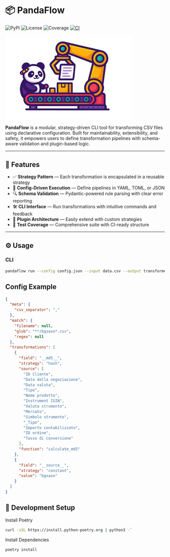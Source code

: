 # 📦 PandaFlow

![PyPI](https://img.shields.io/pypi/v/pandaflow) ![License](https://img.shields.io/pypi/l/license/pandaflow) ![Coverage](https://codecov.io/gh/user/repo/branch/main/graph/badge.svg) [![CI](https://github.com/giacomos85/pandaflow/actions/workflows/ci.yml/badge.svg)](https://github.com/giacomos85/pandaflow/actions/workflows/ci.yml)

<img src="https://github.com/giacomos85/pandaflow/blob/146de28dddbc49f7e9862d7d2eb59b4f78970bed/docs/source/_static/logo.png" alt="Project Logo" width="400">

**PandaFlow** is a modular, strategy-driven CLI tool for transforming CSV files using declarative configuration. Built for maintainability, extensibility, and safety, it empowers users to define transformation pipelines with schema-aware validation and plugin-based logic.

---

## 🚀 Features

- ✅ **Strategy Pattern** — Each transformation is encapsulated in a reusable strategy  
- 🧩 **Config-Driven Execution** — Define pipelines in YAML, TOML, or JSON  
- 🔍 **Schema Validation** — Pydantic-powered rule parsing with clear error reporting  
- 🛠 **CLI Interface** — Run transformations with intuitive commands and feedback  
- 🔌 **Plugin Architecture** — Easily extend with custom strategies  
- 🧪 **Test Coverage** — Comprehensive suite with CI-ready structure  

---

## ⚙️ Usage

### CLI

```bash
pandaflow run --config config.json --input data.csv --output transformed.csv
```

## Config Example

```json
{
  "meta": {
    "csv_separator": ","
  },
  "match": {
    "filename": null,
    "glob": "**/bgsaxo*.csv",
    "regex": null
  },
  "transformations": [
    {
      "field": "__md5__",
      "strategy": "hash",
      "source": [
        "ID Cliente",
        "Data della negoziazione",
        "Data valuta",
        "Tipo",
        "Nome prodotto",
        "Instrument ISIN",
        "Valuta strumento",
        "Mercato",
        "Simbolo strumento",
        "_Tipo",
        "Importo contabilizzato",
        "ID ordine",
        "Tasso di conversione"
      ],
      "function": "calculate_md5"
    },
    {
      "field": "__source__",
      "strategy": "constant",
      "value": "bgsaxo"
    }
  ]
}
```

## 🧰 Development Setup

Install Poetry
```bash
curl -sSL https://install.python-poetry.org | python3 -`
```
Install Dependencies

```bash
poetry install
```